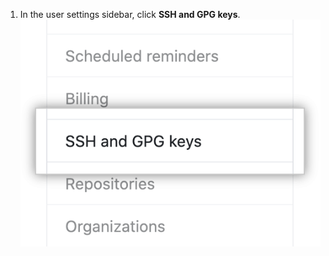 1. In the user settings sidebar, click **SSH and GPG keys**.
![Authentication keys](/assets/images/help/settings/settings-sidebar-ssh-keys.png)
